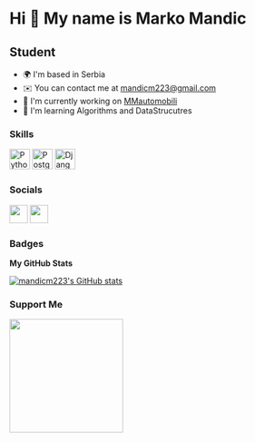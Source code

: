 Hi 👋 My name is Marko Mandic
=============================

Student
-------

* 🌍  I'm based in Serbia
* ✉️  You can contact me at [mandicm223@gmail.com](mailto:mandicm223@gmail.com)
* 🚀  I'm currently working on [MMautomobili](http://www.mmautomobili.com/)
* 🧠  I'm learning Algorithms and DataStrucutres

### Skills

<p align="left">
<a href="https://www.python.org/" target="_blank" rel="noreferrer"><img src="https://raw.githubusercontent.com/danielcranney/readme-generator/main/public/icons/skills/python-colored.svg" width="36" height="36" alt="Python" /></a>
<a href="https://www.postgresql.org/" target="_blank" rel="noreferrer"><img src="https://raw.githubusercontent.com/danielcranney/readme-generator/main/public/icons/skills/postgresql-colored.svg" width="36" height="36" alt="PostgreSQL" /></a>
<a href="https://www.djangoproject.com/" target="_blank" rel="noreferrer"><img src="https://raw.githubusercontent.com/danielcranney/readme-generator/main/public/icons/skills/django-colored.svg" width="36" height="36" alt="Django" /></a>
</p>

### Socials

<p align="left"> <a href="https://www.github.com/mandicm223" target="_blank" rel="noreferrer"><img src="https://raw.githubusercontent.com/danielcranney/readme-generator/main/public/icons/socials/github.svg" width="32" height="32" /></a> <a href="http://www.instagram.com/cs_made_easy" target="_blank" rel="noreferrer"><img src="https://raw.githubusercontent.com/danielcranney/readme-generator/main/public/icons/socials/instagram.svg" width="32" height="32" /></a></p>

### Badges

<b>My GitHub Stats</b>

<a href="http://www.github.com/mandicm223"><img src="https://github-readme-stats.vercel.app/api?username=mandicm223&show_icons=true&hide=stars,contribs&count_private=true&title_color=0891b2&text_color=ffffff&icon_color=0891b2&bg_color=1c1917&hide_border=true&show_icons=true" alt="mandicm223's GitHub stats" /></a>

### Support Me

<a href="https://www.buymeacoffee.com/mandicm223R"><img src="https://cdn.buymeacoffee.com/buttons/v2/default-yellow.png" width="200" /></a>
